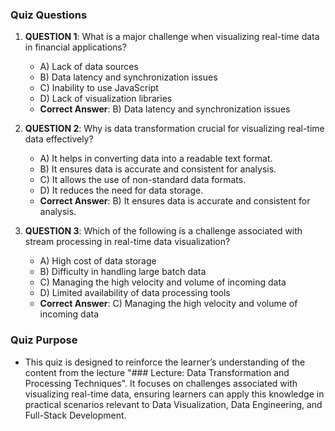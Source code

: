 ### Quiz Questions ###

1. **QUESTION 1**: What is a major challenge when visualizing real-time data in financial applications?
   - A) Lack of data sources
   - B) Data latency and synchronization issues
   - C) Inability to use JavaScript
   - D) Lack of visualization libraries
   - **Correct Answer**: B) Data latency and synchronization issues

2. **QUESTION 2**: Why is data transformation crucial for visualizing real-time data effectively?
   - A) It helps in converting data into a readable text format.
   - B) It ensures data is accurate and consistent for analysis.
   - C) It allows the use of non-standard data formats.
   - D) It reduces the need for data storage.
   - **Correct Answer**: B) It ensures data is accurate and consistent for analysis.

3. **QUESTION 3**: Which of the following is a challenge associated with stream processing in real-time data visualization?
   - A) High cost of data storage
   - B) Difficulty in handling large batch data
   - C) Managing the high velocity and volume of incoming data
   - D) Limited availability of data processing tools
   - **Correct Answer**: C) Managing the high velocity and volume of incoming data

### Quiz Purpose ###
- This quiz is designed to reinforce the learner’s understanding of the content from the lecture "### Lecture: Data Transformation and Processing Techniques". It focuses on challenges associated with visualizing real-time data, ensuring learners can apply this knowledge in practical scenarios relevant to Data Visualization, Data Engineering, and Full-Stack Development.